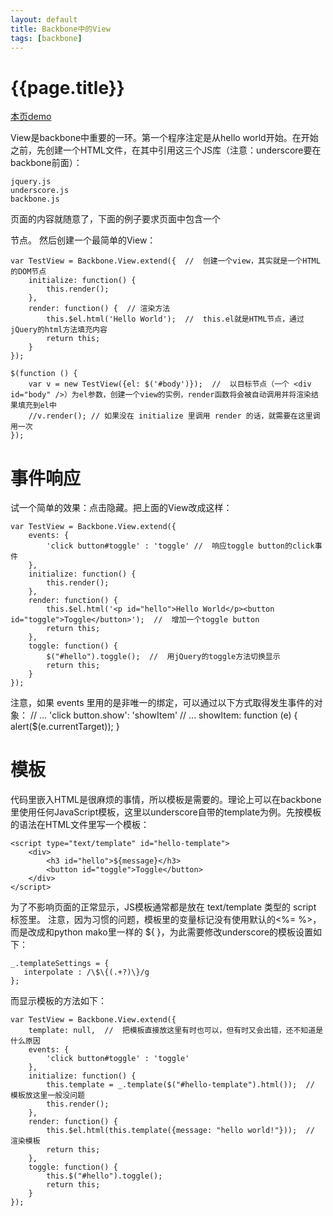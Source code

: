 ```yaml
---
layout: default
title: Backbone中的View
tags: [backbone]
---
```


# {{page.title}}

[本页demo](/src/demos/view.html)

View是backbone中重要的一环。第一个程序注定是从hello world开始。在开始之前，先创建一个HTML文件，在其中引用这三个JS库（注意：underscore要在backbone前面）：

	jquery.js
	underscore.js
	backbone.js

页面的内容就随意了，下面的例子要求页面中包含一个<div id="body" />节点。
然后创建一个最简单的View：

	var TestView = Backbone.View.extend({  //  创建一个view，其实就是一个HTML的DOM节点
	    initialize: function() {
	        this.render();
	    },
	    render: function() {  // 渲染方法
	        this.$el.html('Hello World');  //  this.el就是HTML节点，通过jQuery的html方法填充内容
	        return this;
	    }
	});

	$(function () {
	    var v = new TestView({el: $('#body')});  //  以目标节点（一个 <div id="body" />）为el参数，创建一个view的实例，render函数将会被自动调用并将渲染结果填充到el中
	    //v.render(); // 如果没在 initialize 里调用 render 的话，就需要在这里调用一次
	});

# 事件响应

试一个简单的效果：点击隐藏。把上面的View改成这样：

    var TestView = Backbone.View.extend({
        events: {
            'click button#toggle' : 'toggle' //  响应toggle button的click事件
        },
        initialize: function() {
            this.render();
        },
        render: function() {
            this.$el.html('<p id="hello">Hello World</p><button id="toggle">Toggle</button>');  //  增加一个toggle button
            return this;
        },
        toggle: function() {
            $("#hello").toggle();  //  用jQuery的toggle方法切换显示
            return this;
        }
    });

注意，如果 events 里用的是非唯一的绑定，可以通过以下方式取得发生事件的对象：
	// ...
	'click button.show': 'showItem'
	// ...
	showItem: function (e) {
	  alert($(e.currentTarget));
	}

# 模板

代码里嵌入HTML是很麻烦的事情，所以模板是需要的。理论上可以在backbone里使用任何JavaScript模板，这里以underscore自带的template为例。先按模板的语法在HTML文件里写一个模板：

    <script type="text/template" id="hello-template">
        <div>
            <h3 id="hello">${message}</h3>
            <button id="toggle">Toggle</button>
        </div>
    </script>

为了不影响页面的正常显示，JS模板通常都是放在 text/template 类型的 script 标签里。
注意，因为习惯的问题，模板里的变量标记没有使用默认的<%= %>，而是改成和python mako里一样的 ${ }，为此需要修改underscore的模板设置如下：

	_.templateSettings = {
	   interpolate : /\$\{(.+?)\}/g
	};

而显示模板的方法如下：

	var TestView = Backbone.View.extend({
        template: null,  //  把模板直接放这里有时也可以，但有时又会出错，还不知道是什么原因
        events: {
            'click button#toggle' : 'toggle'
        },
        initialize: function() {
            this.template = _.template($("#hello-template").html());  //  模板放这里一般没问题
            this.render();
        },
        render: function() {
            this.$el.html(this.template({message: "hello world!"}));  //  渲染模板
            return this;
        },
        toggle: function() {
            this.$("#hello").toggle();
            return this;
        }
    });

